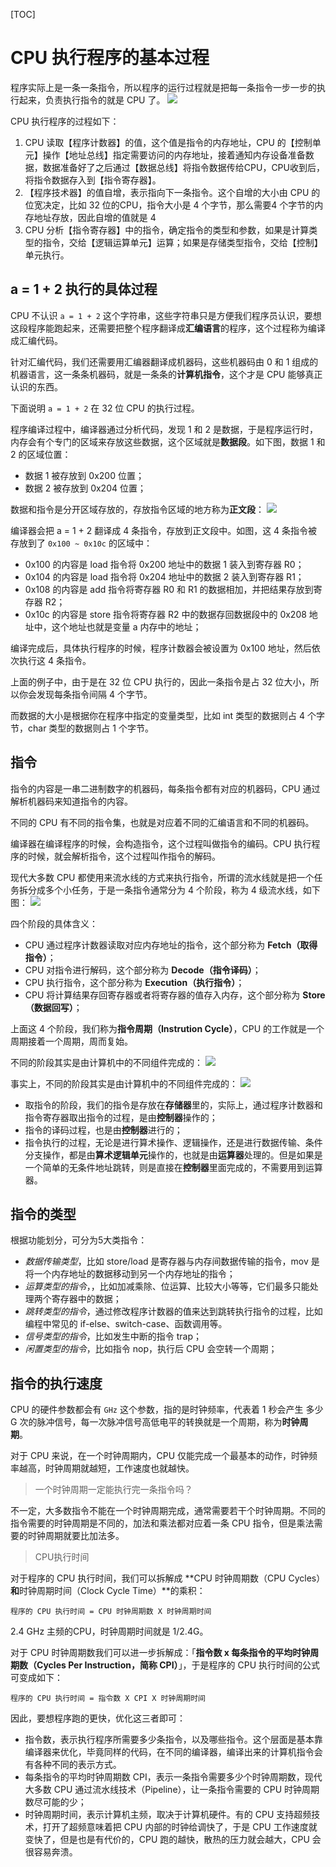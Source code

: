 
[TOC]
# CPU 执行程序的基本过程

程序实际上是一条一条指令，所以程序的运行过程就是把每一条指令一步一步的执行起来，负责执行指令的就是 CPU 了。
![](https://camo.githubusercontent.com/9056dea989376c6cc138375b8e00d9c577170d4ca174f19a7e16ed31919b86e1/68747470733a2f2f63646e2e7869616f6c696e636f64696e672e636f6d2f67682f7869616f6c696e636f6465722f496d616765486f7374322f2545362539332538442545342542442539432545372542332542422545372542422539462f2545372541382538422545352542412538462545362538392541372545382541312538432f4350552545362538392541372545382541312538432545372541382538422545352542412538462e706e67)

CPU 执行程序的过程如下：

1. CPU 读取【程序计数器】的值，这个值是指令的内存地址，CPU 的【控制单元】操作【地址总线】指定需要访问的内存地址，接着通知内存设备准备数据，数据准备好了之后通过【数据总线】将指令数据传给CPU，CPU收到后，将指令数据存入到【指令寄存器】。
1. 【程序技术器】的值自增，表示指向下一条指令。这个自增的大小由 CPU 的位宽决定，比如 32 位的CPU，指令大小是 4 个字节，那么需要4 个字节的内存地址存放，因此自增的值就是 4
1. CPU 分析【指令寄存器】中的指令，确定指令的类型和参数，如果是计算类型的指令，交给【逻辑运算单元】运算；如果是存储类型指令，交给【控制】单元执行。

## a = 1 + 2 执行的具体过程

CPU 不认识 `a = 1 + 2` 这个字符串，这些字符串只是方便我们程序员认识，要想这段程序能跑起来，还需要把整个程序翻译成**汇编语言**的程序，这个过程称为编译成汇编代码。

针对汇编代码，我们还需要用汇编器翻译成机器码，这些机器码由 0 和 1 组成的机器语言，这一条条机器码，就是一条条的**计算机指令**，这个才是 CPU 能够真正认识的东西。

下面说明 `a = 1 + 2` 在 32 位 CPU 的执行过程。

程序编译过程中，编译器通过分析代码，发现 1 和 2 是数据，于是程序运行时，内存会有个专门的区域来存放这些数据，这个区域就是**数据段**。如下图，数据 1 和 2 的区域位置：

- 数据 1 被存放到 0x200 位置；
- 数据 2 被存放到 0x204 位置；

数据和指令是分开区域存放的，存放指令区域的地方称为**正文段**：
![](https://camo.githubusercontent.com/aa6954c179aa205abeb84dd65a9192d66e510e18d01cb865baa53431e999e561/68747470733a2f2f63646e2e7869616f6c696e636f64696e672e636f6d2f67682f7869616f6c696e636f6465722f496d616765486f7374322f2545362539332538442545342542442539432545372542332542422545372542422539462f2545372541382538422545352542412538462545362538392541372545382541312538432f2545362539352542302545362538442541452545362541452542352545342542382538452545362541442541332545362539362538372545362541452542352e706e67)

编译器会把 a = 1 + 2 翻译成 4 条指令，存放到正文段中。如图，这 4 条指令被存放到了 `0x100 ~ 0x10c` 的区域中：

- 0x100 的内容是 load 指令将 0x200 地址中的数据 1 装入到寄存器 R0；
- 0x104 的内容是 load 指令将 0x204 地址中的数据 2 装入到寄存器 R1；
- 0x108 的内容是 add 指令将寄存器 R0 和 R1 的数据相加，并把结果存放到寄存器 R2；
- 0x10c 的内容是 store 指令将寄存器 R2 中的数据存回数据段中的 0x208 地址中，这个地址也就是变量 a 内存中的地址；

编译完成后，具体执行程序的时候，程序计数器会被设置为 0x100 地址，然后依次执行这 4 条指令。

上面的例子中，由于是在 32 位 CPU 执行的，因此一条指令是占 32 位大小，所以你会发现每条指令间隔 4 个字节。

而数据的大小是根据你在程序中指定的变量类型，比如 int 类型的数据则占 4 个字节，char 类型的数据则占 1 个字节。
## 指令

指令的内容是一串二进制数字的机器码，每条指令都有对应的机器码，CPU 通过解析机器码来知道指令的内容。

不同的 CPU 有不同的指令集，也就是对应着不同的汇编语言和不同的机器码。

编译器在编译程序的时候，会构造指令，这个过程叫做指令的编码。CPU 执行程序的时候，就会解析指令，这个过程叫作指令的解码。

现代大多数 CPU 都使用来流水线的方式来执行指令，所谓的流水线就是把一个任务拆分成多个小任务，于是一条指令通常分为 4 个阶段，称为 4 级流水线，如下图：
![](https://camo.githubusercontent.com/585d6633ccca6d208460ef490ae8f2d26d449a3c839cd65820ae9dbd329d1344/68747470733a2f2f63646e2e7869616f6c696e636f64696e672e636f6d2f67682f7869616f6c696e636f6465722f496d616765486f7374322f2545362539332538442545342542442539432545372542332542422545372542422539462f2545372541382538422545352542412538462545362538392541372545382541312538432f4350552545362538432538372545342542422541342545352539312541382545362539432539462e706e67)

四个阶段的具体含义：

- CPU 通过程序计数器读取对应内存地址的指令，这个部分称为 **Fetch（取得指令）**；
- CPU 对指令进行解码，这个部分称为 **Decode（指令译码）**；
- CPU 执行指令，这个部分称为 **Execution（执行指令）**；
- CPU 将计算结果存回寄存器或者将寄存器的值存入内存，这个部分称为 **Store（数据回写）**；

上面这 4 个阶段，我们称为**指令周期（Instrution Cycle）**，CPU 的工作就是一个周期接着一个周期，周而复始。

不同的阶段其实是由计算机中的不同组件完成的：
![](https://camo.githubusercontent.com/bd4cee2672343d1260e0bf86a2a0560b4e7d98b7d3f11cecc2351e0d449be43a/68747470733a2f2f63646e2e7869616f6c696e636f64696e672e636f6d2f67682f7869616f6c696e636f6465722f496d616765486f7374322f2545362539332538442545342542442539432545372542332542422545372542422539462f2545372541382538422545352542412538462545362538392541372545382541312538432f2545362538432538372545342542422541342545352539312541382545362539432539462545352542372541352545342542442539432545372542422538342545342542422542362e706e67)

事实上，不同的阶段其实是由计算机中的不同组件完成的：
![](https://camo.githubusercontent.com/bd4cee2672343d1260e0bf86a2a0560b4e7d98b7d3f11cecc2351e0d449be43a/68747470733a2f2f63646e2e7869616f6c696e636f64696e672e636f6d2f67682f7869616f6c696e636f6465722f496d616765486f7374322f2545362539332538442545342542442539432545372542332542422545372542422539462f2545372541382538422545352542412538462545362538392541372545382541312538432f2545362538432538372545342542422541342545352539312541382545362539432539462545352542372541352545342542442539432545372542422538342545342542422542362e706e67)

- 取指令的阶段，我们的指令是存放在**存储器**里的，实际上，通过程序计数器和指令寄存器取出指令的过程，是由**控制器**操作的；
- 指令的译码过程，也是由**控制器**进行的；
- 指令执行的过程，无论是进行算术操作、逻辑操作，还是进行数据传输、条件分支操作，都是由**算术逻辑单元**操作的，也就是由**运算器**处理的。但是如果是一个简单的无条件地址跳转，则是直接在**控制器**里面完成的，不需要用到运算器。

## 指令的类型

根据功能划分，可分为5大类指令：

- *数据传输类型*，比如 store/load 是寄存器与内存间数据传输的指令，mov 是将一个内存地址的数据移动到另一个内存地址的指令；
- *运算类型的指令*，，比如加减乘除、位运算、比较大小等等，它们最多只能处理两个寄存器中的数据；
- *跳转类型的指令*，通过修改程序计数器的值来达到跳转执行指令的过程，比如编程中常见的 if-else、switch-case、函数调用等。
- *信号类型的指令*，比如发生中断的指令 trap；
- *闲置类型的指令*，比如指令 nop，执行后 CPU 会空转一个周期；

## 指令的执行速度

CPU 的硬件参数都会有 `GHz` 这个参数，指的是时钟频率，代表着 1 秒会产生 多少 G 次的脉冲信号，每一次脉冲信号高低电平的转换就是一个周期，称为**时钟周期**。

对于 CPU 来说，在一个时钟周期内，CPU 仅能完成一个最基本的动作，时钟频率越高，时钟周期就越短，工作速度也就越快。

> 一个时钟周期一定能执行完一条指令吗？

不一定，大多数指令不能在一个时钟周期完成，通常需要若干个时钟周期。不同的指令需要的时钟周期是不同的，加法和乘法都对应着一条 CPU 指令，但是乘法需要的时钟周期就要比加法多。

> CPU执行时间

对于程序的 CPU 执行时间，我们可以拆解成 **CPU 时钟周期数（CPU Cycles）**和**时钟周期时间（Clock Cycle Time）**的乘积：
```
程序的 CPU 执行时间 = CPU 时钟周期数 X 时钟周期时间
```
2.4 GHz 主频的CPU，时钟周期时间就是 1/2.4G。

对于 CPU 时钟周期数我们可以进一步拆解成：「**指令数 x 每条指令的平均时钟周期数（Cycles Per Instruction，简称 CPI）**」，于是程序的 CPU 执行时间的公式可变成如下：
```
程序的 CPU 执行时间 = 指令数 X CPI X 时钟周期时间
```

因此，要想程序跑的更快，优化这三者即可：

- 指令数，表示执行程序所需要多少条指令，以及哪些指令。这个层面是基本靠编译器来优化，毕竟同样的代码，在不同的编译器，编译出来的计算机指令会有各种不同的表示方式。
- 每条指令的平均时钟周期数 CPI，表示一条指令需要多少个时钟周期数，现代大多数 CPU 通过流水线技术（Pipeline），让一条指令需要的 CPU 时钟周期数尽可能的少；
- 时钟周期时间，表示计算机主频，取决于计算机硬件。有的 CPU 支持超频技术，打开了超频意味着把 CPU 内部的时钟给调快了，于是 CPU 工作速度就变快了，但是也是有代价的，CPU 跑的越快，散热的压力就会越大，CPU 会很容易奔溃。

